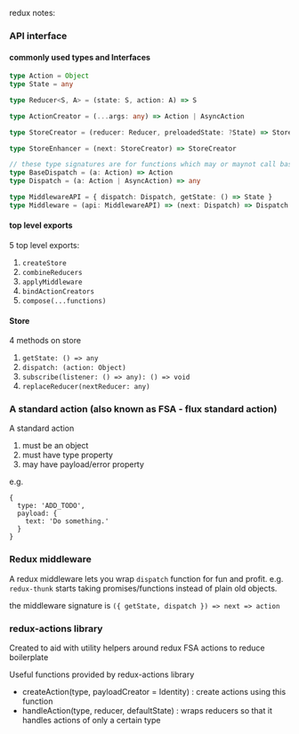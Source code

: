 redux notes:


### API interface

#### commonly used types and Interfaces

```ts
type Action = Object
type State = any

type Reducer<S, A> = (state: S, action: A) => S

type ActionCreator = (...args: any) => Action | AsyncAction

type StoreCreator = (reducer: Reducer, preloadedState: ?State) => Store

type StoreEnhancer = (next: StoreCreator) => StoreCreator

// these type signatures are for functions which may or maynot call base dispatch provided in store API
type BaseDispatch = (a: Action) => Action
type Dispatch = (a: Action | AsyncAction) => any

type MiddlewareAPI = { dispatch: Dispatch, getState: () => State }
type Middleware = (api: MiddlewareAPI) => (next: Dispatch) => Dispatch
```

#### top level exports

5 top level exports:
1. `createStore`
2. `combineReducers`
3. `applyMiddleware`
4. `bindActionCreators`
5. `compose(...functions)`

#### Store

4 methods on store
1. `getState: () => any`
2. `dispatch: (action: Object)`
3. `subscribe(listener: () => any): () => void`
4. `replaceReducer(nextReducer: any)`

### A standard action (also known as FSA - flux standard action)
A standard action
1. must be an object
2. must have type property
3. may have payload/error property

e.g.
```
{
  type: 'ADD_TODO',
  payload: {
    text: 'Do something.'  
  }
}
```

### Redux middleware

A redux middleware lets you wrap `dispatch` function for fun and profit. e.g. `redux-thunk` starts taking promises/functions instead of plain old objects.

the middleware signature is 
`({ getState, dispatch }) => next => action`

### redux-actions library

Created to aid with utility helpers around redux FSA actions
to reduce boilerplate

Useful functions provided by redux-actions library
* createAction(type, payloadCreator = Identity) : create actions using this function
* handleAction(type, reducer, defaultState) : wraps reducers so that it handles actions of only a certain type

